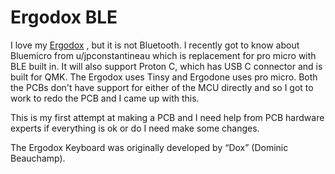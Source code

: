 Ergodox BLE
===========

I love my [Ergodox](https://i.imgur.com/aIGm8G6h.jpg) , but it is not Bluetooth. I recently got to know about Bluemicro from u/jpconstantineau which is replacement for pro micro with BLE built in. It will also support Proton C, which has USB C connector and is built for QMK. The Ergodox uses Tinsy and Ergodone uses pro micro. Both the PCBs don't have support for either of the MCU directly and so I got to work to redo the PCB and I came up with this.

This is my first attempt at making a PCB and I need help from PCB hardware experts if everything is ok or do I need make some changes.

The Ergodox Keyboard was originally developed by “Dox” (Dominic Beauchamp). 